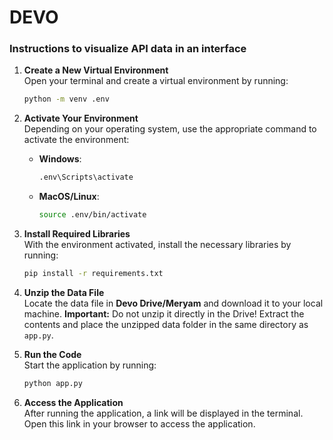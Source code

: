 # DEVO

### Instructions to visualize API data in an interface

1. **Create a New Virtual Environment**  
   Open your terminal and create a virtual environment by running:
   ```bash
   python -m venv .env
   ```

2. **Activate Your Environment**  
   Depending on your operating system, use the appropriate command to activate the environment:

   - **Windows**:
     ```bash
     .env\Scripts\activate
     ```
   - **MacOS/Linux**:
     ```bash
     source .env/bin/activate
     ```

3. **Install Required Libraries**  
   With the environment activated, install the necessary libraries by running:
   ```bash
   pip install -r requirements.txt
   ```

4. **Unzip the Data File**  
   Locate the data file in **Devo Drive/Meryam** and download it to your local machine. **Important:** Do not unzip it directly in the Drive! Extract the contents and place     the unzipped data folder in the same directory as `app.py`.

5. **Run the Code**  
   Start the application by running:
   ```bash
   python app.py
   ```

6. **Access the Application**  
   After running the application, a link will be displayed in the terminal. Open this link in your browser to access the application.
